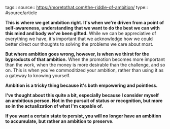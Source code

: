 tags::
source:: https://moretothat.com/the-riddle-of-ambition/
type:: #source/article

**This is where we get ambition right. It's when we're driven from a point of self-awareness, understanding that we want to do the best we can with this mind and body we've been gifted.** While we can be appreciative of everything we have, it's important that we acknowledge how we could better direct our thoughts to solving the problems we care about most.

**But where ambition goes wrong, however, is when we thirst for the byproducts of that ambition.** When the promotion becomes more important than the work, when the money is more desirable than the challenge, and so on. This is when you've commoditized your ambition, rather than using it as a gateway to knowing yourself.

**Ambition is a tricky thing because it's both empowering and pointless.**

**I've thought about this quite a bit, especially because I consider myself an ambitious person. Not in the pursuit of status or recognition, but more so in the actualization of what I'm capable of.**

**If you want a certain state to persist, you will no longer have an ambition to accumulate, but rather an ambition to preserve.**
